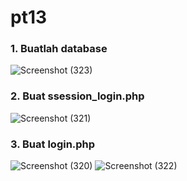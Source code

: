# pt13
### 1. Buatlah database
![Screenshot (323)](https://github.com/Thoriq150/pt13/assets/115950790/02b2fbc9-f701-4103-8096-758acc071ac2)
### 2. Buat ssession_login.php
![Screenshot (321)](https://github.com/Thoriq150/pt13/assets/115950790/756a8c84-d1bb-4973-8c3d-0daa16fa359e)
### 3. Buat login.php

![Screenshot (320)](https://github.com/Thoriq150/pt13/assets/115950790/e080ce67-ce84-4514-a7c5-e627c5ca0087)
![Screenshot (322)](https://github.com/Thoriq150/pt13/assets/115950790/f2cd8a95-9899-48e4-a77f-d26c4bb98ae9)
